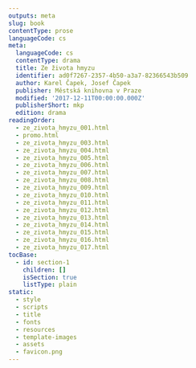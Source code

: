 ```yaml
---
outputs: meta
slug: book
contentType: prose
languageCode: cs
meta:
  languageCode: cs
  contentType: drama
  title: Ze života hmyzu
  identifier: ad0f7267-2357-4b50-a3a7-82366543b509
  author: Karel Čapek, Josef Čapek
  publisher: Městská knihovna v Praze
  modified: '2017-12-11T00:00:00.000Z'
  publisherShort: mkp
  edition: drama
readingOrder:
  - ze_zivota_hmyzu_001.html
  - promo.html
  - ze_zivota_hmyzu_003.html
  - ze_zivota_hmyzu_004.html
  - ze_zivota_hmyzu_005.html
  - ze_zivota_hmyzu_006.html
  - ze_zivota_hmyzu_007.html
  - ze_zivota_hmyzu_008.html
  - ze_zivota_hmyzu_009.html
  - ze_zivota_hmyzu_010.html
  - ze_zivota_hmyzu_011.html
  - ze_zivota_hmyzu_012.html
  - ze_zivota_hmyzu_013.html
  - ze_zivota_hmyzu_014.html
  - ze_zivota_hmyzu_015.html
  - ze_zivota_hmyzu_016.html
  - ze_zivota_hmyzu_017.html
tocBase:
  - id: section-1
    children: []
    isSection: true
    listType: plain
static:
  - style
  - scripts
  - title
  - fonts
  - resources
  - template-images
  - assets
  - favicon.png
---
```

